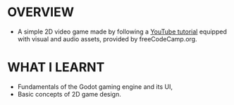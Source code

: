 # OVERVIEW
- A simple 2D video game made by following a [YouTube tutorial](https://www.youtube.com/watch?v=S8lMTwSRoRg) equipped with visual and audio assets, provided by freeCodeCamp.org.

# WHAT I LEARNT 
- Fundamentals of the Godot gaming engine and its UI,
- Basic concepts of 2D game design.
